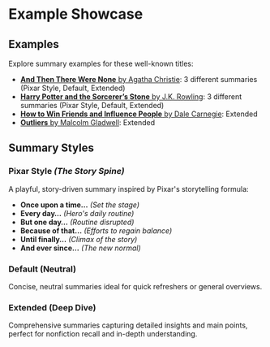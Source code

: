 # Example Showcase

## Examples
Explore summary examples for these well-known titles:
- [**And Then There Were None** by Agatha Christie](./and-then-there-were-none.md): 3 different summaries (Pixar Style, Default, Extended)
- [**Harry Potter and the Sorcerer’s Stone** by J.K. Rowling](./harry-pooter-and-the-sorcerers-stone.md): 3 different summaries (Pixar Style, Default, Extended)
- [**How to Win Friends and Influence People** by Dale Carnegie](./how-to-win-friends-and-influence-people.md): Extended
- [**Outliers** by Malcolm Gladwell](./outliers.md): Extended

## Summary Styles

### Pixar Style *(The Story Spine)*
A playful, story-driven summary inspired by Pixar's storytelling formula:
- **Once upon a time…** *(Set the stage)*
- **Every day…** *(Hero's daily routine)*
- **But one day…** *(Routine disrupted)*
- **Because of that…** *(Efforts to regain balance)*
- **Until finally…** *(Climax of the story)*
- **And ever since…** *(The new normal)*

### Default (Neutral)
Concise, neutral summaries ideal for quick refreshers or general overviews.

### Extended (Deep Dive)
Comprehensive summaries capturing detailed insights and main points, perfect for nonfiction recall and in-depth understanding.
